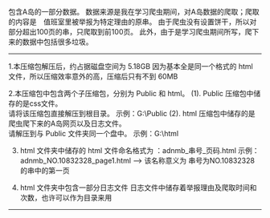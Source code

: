 包含A岛的一部分数据。
数据来源是我在学习爬虫期间，对A岛数据的爬取；爬取的内容是　值班室里被举报为特定理由的原串。
由于爬虫没有设置饼干，所以对部分超出100页的串，只爬取到前100页。
此外，由于是学习爬虫期间所写，爬下来的数据中包括很多垃圾。

---------------------------------------------------
1.本压缩包解压后，约占据磁盘空间为 5.18GB
      因为基本全是同一个格式的 html 文件，所以压缩效率意外的高，压缩后只有不到 60MB

2.本压缩包中包含两个子压缩包，分别为 Public 和 html。
   (1). Public 压缩包中储存的是css文件。    
         请将该压缩包直接解压到根目录。   示例：G:\Public
   (2). html 压缩包中储存的是爬虫爬下来的A岛网页以及日志文件。   
         请解压到与 Public 文件夹同一个盘中。   示例：G:\html

3. html 文件夹中储存的 html 文件命名格式为 ：adnmb_串号_页码.html
   示例：adnmb_NO.10832328_page1.html   --> 该名称意义为   串号为NO.10832328的串中的第一页

4. html 文件夹中包含一部分日志文件
    日志文件中储存着举报理由及爬取时间和次数，也许可以作为目录来用
---------------------------------------------------
